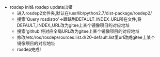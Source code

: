 - rosdep init& rosdep update出错
    - 进入rosdep2文件夹,默认在/usr/lib/python2.7/dist-package/rosdep2/
    - 搜索'Query rosdistro'->跟踪到DEFAULT_INDEX_URL所在文件,将DEFAULT_INDEX_URL改为gitee上某个镜像项目的对应地址
    - 搜索'github'将对应全局URL改为gitee上某个镜像项目的对应地址
    - 修改/etc/ros/rosdep/sources.list.d/20-default.list里url改成gitee上某个镜像项目的对应地址
    - rosdep完成!